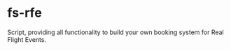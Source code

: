 fs-rfe
======

Script, providing all functionality to build your own booking system for Real Flight Events.

